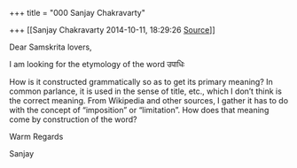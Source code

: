+++
title = "000 Sanjay Chakravarty"

+++
[[Sanjay Chakravarty	2014-10-11, 18:29:26 [Source](https://groups.google.com/g/samskrita/c/QS3Tam4-BNk)]]



Dear Samskrita lovers,



I am looking for the etymology of the word उपाधिः



How is it constructed grammatically so as to get its primary meaning? In common parlance, it is used in the sense of title, etc., which I don’t think is the correct meaning. From Wikipedia and other sources, I gather it has to do with the concept of “imposition” or “limitation”. How does that meaning come by construction of the word?



Warm Regards

Sanjay



